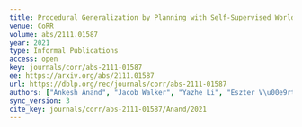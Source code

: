 ```yaml
---
title: Procedural Generalization by Planning with Self-Supervised World Models.
venue: CoRR
volume: abs/2111.01587
year: 2021
type: Informal Publications
access: open
key: journals/corr/abs-2111-01587
ee: https://arxiv.org/abs/2111.01587
url: https://dblp.org/rec/journals/corr/abs-2111-01587
authors: ["Ankesh Anand", "Jacob Walker", "Yazhe Li", "Eszter V\u00e9rtes", "Julian Schrittwieser", "Sherjil Ozair", "Th\u00e9ophane Weber", "Jessica B. Hamrick"]
sync_version: 3
cite_key: journals/corr/abs-2111-01587/Anand/2021
---
```

